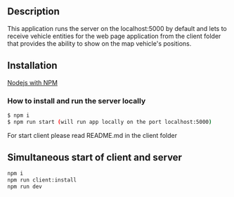 ## Description
This application runs the server on the localhost:5000 by default and lets to receive vehicle entities for the web page application from the client folder that provides the ability to show on the map vehicle's positions.

## Installation
[Nodejs with NPM](https://nodejs.org/en/)

### How to install and run the server locally
```bash
$ npm i
$ npm run start (will run app locally on the port localhost:5000)
```
For start client please read README.md in the client folder

## Simultaneous start of client and server
```bash
npm i
npm run client:install
npm run dev
```

